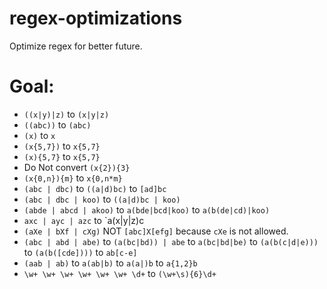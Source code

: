 # regex-optimizations
Optimize regex for better future.

# Goal: 

- `((x|y)|z)` to `(x|y|z)`
- `((abc))` to `(abc)`
- `(x)` to `x`
- `(x{5,7})` to `x{5,7}`
- `(x){5,7}` to `x{5,7}`
- Do Not convert `(x{2}){3}`
- `(x{0,n}){m}` to `x{0,n*m}`
- `(abc | dbc)` to `((a|d)bc)` to `[ad]bc`
- `(abc | dbc | koo)` to `((a|d)bc | koo)`
- `(abde | abcd | akoo)` to `a(bde|bcd|koo)` to `a(b(de|cd)|koo)`
- `axc | ayc | azc` to `a(x|y|z)c
- `(aXe | bXf | cXg)`  NOT   `[abc]X[efg]` because `cXe` is not allowed.
- `(abc | abd | abe)` to `(a(bc|bd)) | abe` to `a(bc|bd|be)` to `(a(b(c|d|e)))` to `(a(b([cde])))` to `ab[c-e]`
- `(aab | ab)` to `a(ab|b)` to `a(a|)b` to `a{1,2}b`
- `\w+ \w+ \w+ \w+ \w+ \w+ \d+` to `(\w+\s){6}\d+`
